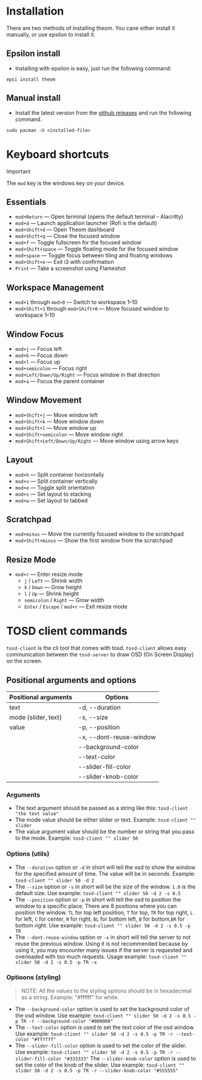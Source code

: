 # Installation

There are two methods of installing theom. You cane either install it manually, or use epsilon to install it.

## Epsilon install

- Installing with epsilon is easy, just run the following command:

```
epsi install theom
```

## Manual install

- Install the latest version from the [github releases](https://github.com/AxOS-project/Theom/releases) and run the following command.

```
sudo pacman -U <installed-file>
```

# Keyboard shortcuts

> [!IMPORTANT]
> The `mod` key is the windows key on your device.

## Essentials

- `mod+Return` — Open terminal (opens the default terminal - Alacritty)
- `mod+d` — Launch application launcher (Rofi is the default)
- `mod+Shift+d` — Open Theom dashboard
- `mod+Shift+q` — Close the focused window
- `mod+f` — Toggle fullscreen for the focused window
- `mod+Shift+space` — Toggle floating mode for the focused window
- `mod+space` — Toggle focus between tiling and floating windows
- `mod+Shift+e` — Exit i3 with confirmation
- `Print` — Take a screenshot using Flameshot

## Workspace Management

- `mod+1` through `mod+0` — Switch to workspace 1–10
- `mod+Shift+1` through `mod+Shift+0` — Move focused window to workspace 1–10

## Window Focus

- `mod+j` — Focus left
- `mod+k` — Focus down
- `mod+l` — Focus up
- `mod+semicolon` — Focus right
- `mod+Left/Down/Up/Right` — Focus window in that direction
- `mod+a` — Focus the parent container

## Window Movement

- `mod+Shift+j` — Move window left
- `mod+Shift+k` — Move window down
- `mod+Shift+l` — Move window up
- `mod+Shift+semicolon` — Move window right
- `mod+Shift+Left/Down/Up/Right` — Move window using arrow keys

## Layout

- `mod+h` — Split container horizontally
- `mod+v` — Split container vertically
- `mod+e` — Toggle split orientation
- `mod+s` — Set layout to stacking
- `mod+w` — Set layout to tabbed

## Scratchpad

- `mod+minus` — Move the currently focused window to the scratchpad
- `mod+Shift+minus` — Show the first window from the scratchpad

## Resize Mode

- `mod+r` — Enter resize mode
  - `j` / `Left` — Shrink width
  - `k` / `Down` — Grow height
  - `l` / `Up` — Shrink height
  - `semicolon` / `Right` — Grow width
  - `Enter` / `Escape` / `mod+r` — Exit resize mode

# TOSD client commands

`tosd-client` is the cli tool that comes with tosd. `tosd-client` allows easy communication between the `tosd-server` to draw OSD (On Screen Display) on the screen.

## Positional arguments and options

| Positional arguments | Options                 |
| -------------------- | ----------------------- |
| text                 | -d, --duration          |
| mode {slider, text}  | -s, --size              |
| value                | -p, --position          |
|                      | -x, --dont-reuse-window |
|                      | --background-color      |
|                      | --text-color            |
|                      | --slider-fill-color     |
|                      | --slider-knob-color     |

### Arguments

- The text argument should be passed as a string like this: `tosd-client "the text value"`
- The mode value should be either slider or text. Example: `tosd-client "" slider`
- The value argument value should be the number or string that you pass to the mode. Example: `tosd-client "" slider 50`

### Options (utils)

- The `--duration` option or `-d` in short will tell the osd to show the window for the specified amount of time. The value will be in seconds. Example: `tosd-client "" slider 50 -d 2`
- The `--size` option or `-s` in short will be the size of the window. `1.0` is the default size. Use example: `tosd-client "" slider 50 -d 2 -s 0.5`
- The `--position` option or `-p` in short will tell the osd to position the window to a specific place. There are 8 positions where you can position the window. `TL` for top left posiition, `T` for top, `TR` for top right, `L` for left, `C` for center, `R` for right, `BL` for bottom left, `B` for bottom,`BR` for bottom right. Use example: `tosd-client "" slider 50 -d 2 -s 0.5 -p TR`
- The `--dont-reuse-window` option or `-x` in short will tell the server to not reuse the previous window. Using it is not recommended because by using it, you may encounter many issues if the server is requested and overloaded with too much requests. Usage example: `tosd-client "" slider 50 -d 2 -s 0.5 -p TR -x`

### Optioons (styling)

> NOTE: All the values to the styling options should be in hexadecimal as a string. Example: "#ffffff" for white.

- The `--background-color` option is used to set the background color of the osd window. Use example: `tosd-client "" slider 50 -d 2 -s 0.5 -p TR -r --background-color "#000000"`
- The `--text-color` option is used to set the text color of the osd window. Use example: `tosd-client "" slider 50 -d 2 -s 0.5 -p TR -r --text-color "#ffffff"`
- The `--slider-fill-color` option is used to set the color of the slider. Use example: `tosd-client "" slider 50 -d 2 -s 0.5 -p TR -r --slider-fill-color "#333333"`
  The `--slider-knob-color` option is used to set the color of the knob of the slider. Use example: `tosd-client "" slider 50 -d 2 -s 0.5 -p TR -r --slider-knob-color "#555555"`
